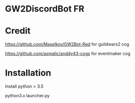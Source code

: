 # GW2DiscordBot FR

# Credit
https://github.com/Maselkov/GW2Bot-Red for guildwars2 cog

https://github.com/asmalic/anddy43-cogs for eventmaker cog

# Installation
Install python > 3.5

python3.x launcher.py
